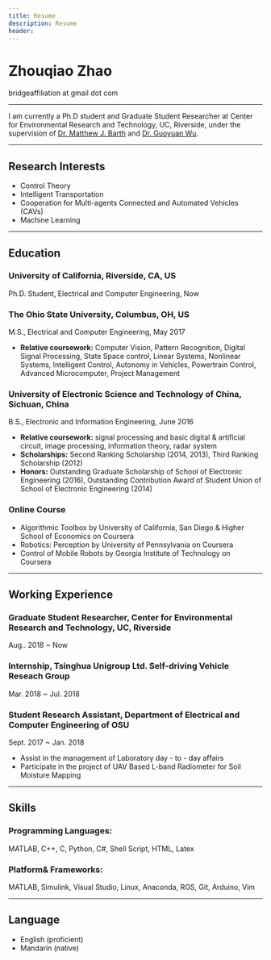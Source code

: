 ```yaml
---
title: Resume
description: Resume
header:
---
```


# Zhouqiao Zhao

bridgeaffiliation at gmail dot com

-----

I am currently a Ph.D student and Graduate Student Researcher at Center for Environmental Research and Technology, UC, Riverside, under the supervision of [Dr. Matthew J. Barth](https://scholar.google.com/citations?user=ENaX0PEAAAAJ&hl=en) and [Dr. Guoyuan Wu](https://scholar.google.com/citations?hl=en&user=74oaZ14AAAAJ).

-----


## Research Interests

* Control Theory
* Intelligent Transportation
* Cooperation for Multi-agents Connected and Automated Vehicles (CAVs)
* Machine Learning

----

## Education

### University of California, Riverside, CA, US

Ph.D. Student, Electrical and Computer Engineering, Now

### The Ohio State University, Columbus, OH, US

M.S., Electrical and Computer Engineering, May 2017
* **Relative coursework:** Computer Vision, Pattern Recognition, Digital Signal Processing, State Space control, Linear Systems, Nonlinear Systems, Intelligent Control, Autonomy in Vehicles, Powertrain Control, Advanced Microcomputer, Project Management

### University of Electronic Science and Technology of China, Sichuan, China
B.S., Electronic and Information Engineering, June 2016
* **Relative coursework:** signal processing and basic digital & artificial circuit, image processing, information theory, radar system
* **Scholarships:** Second Ranking Scholarship (2014, 2013), Third Ranking Scholarship (2012)
* **Honors:** Outstanding Graduate Scholarship of School of Electronic Engineering (2016), Outstanding Contribution Award of Student Union of School of Electronic Engineering (2014)
### Online Course
* Algorithmic Toolbox by University of California, San Diego & Higher School of Economics on Coursera
* Robotics: Perception by University of Pennsylvania on Coursera
* Control of Mobile Robots by Georgia Institute of Technology on Coursera

----

## Working Experience
### Graduate Student Researcher, Center for Environmental Research and Technology, UC, Riverside
Aug.. 2018 ~ Now
### Internship, Tsinghua Unigroup Ltd. Self-driving Vehicle Reseach Group
Mar. 2018 ~ Jul. 2018
### Student Research Assistant,  Department of Electrical and Computer Engineering of OSU
Sept. 2017 ~ Jan. 2018
* Assist in the management of Laboratory day - to - day affairs
* Participate in the project of UAV Based L-band Radiometer for Soil Moisture Mapping

----

## Skills

### Programming Languages:
MATLAB, C++, C, Python, C#, Shell Script, HTML, Latex
### Platform& Frameworks:
MATLAB, Simulink, Visual Studio, Linux, Anaconda, ROS, Git, Arduino, Vim

----

## Language

* English (proficient)
* Mandarin (native)